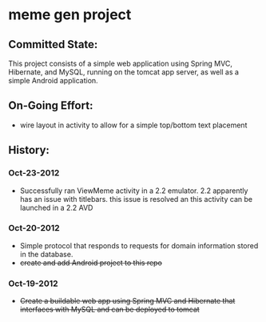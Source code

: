 meme gen project
====================

## Committed State:
This project consists of a simple web application using Spring MVC, Hibernate, 
and MySQL, running on the tomcat app server, as well as a simple Android
application.  

## On-Going Effort:
+ wire layout in activity to allow for a simple top/bottom text placement
  

## History:
### Oct-23-2012
+ Successfully ran ViewMeme activity in a 2.2 emulator. 2.2 apparently has an issue with titlebars.  this issue is resolved an this activity can be launched in a 2.2 AVD

### Oct-20-2012
+ Simple protocol that responds to requests for domain information stored in the database.
+ ~~create and add Android project to this repo~~

### Oct-19-2012
+ ~~Create a buildable web app using Spring MVC and Hibernate that interfaces with MySQL and can be deployed to tomcat~~

